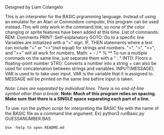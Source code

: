 Designed by Liam Colangelo

This is an interpreter for the BASIC prgramming language.
Instead of using an emulator for an Atari or Commodore computer, this program can be used instead.
This will only work in the command line, so none of the color changing or sprite features have been added at this time.
List of commands:
    REM: Comments
    PRINT: Self-explanatory
    GOTO: Go to a specific line
    Variables are initialized with a "=" sign.
    IF, THEN statements where a test can include "=" or "<>"(not equal) for strings and numbers. "<",
        ">", "<=", and ">=" will all work for numbers.
    Math: + - / * % **
    To run a multiple commads on the same line, just separate them with a " : "
    INT(): Floors a floating-point number
    STR(): Converts a number into a string
    + can also be used for concatenation between strings and variables.
    INPUT(MESSAGE); VAR         is used to to take user input. VAR is the variable that it is assigned to. MESSAGE will be printed on the same line before input is taken.
  
*Note: Lines are separated by individual lines. There is no end-of-line symbol other than a break.*
**Note: Much of this program relies on spacing. Make sure that there is a SINGLE space separating each part of a line.**

To use:
    run the python script for interpreting the BASIC file with the name of the BASIC file as a command line argument.
    Ex) python3 runBasic.py GUESSANUMBER.BAS

    Use -help to open README.md